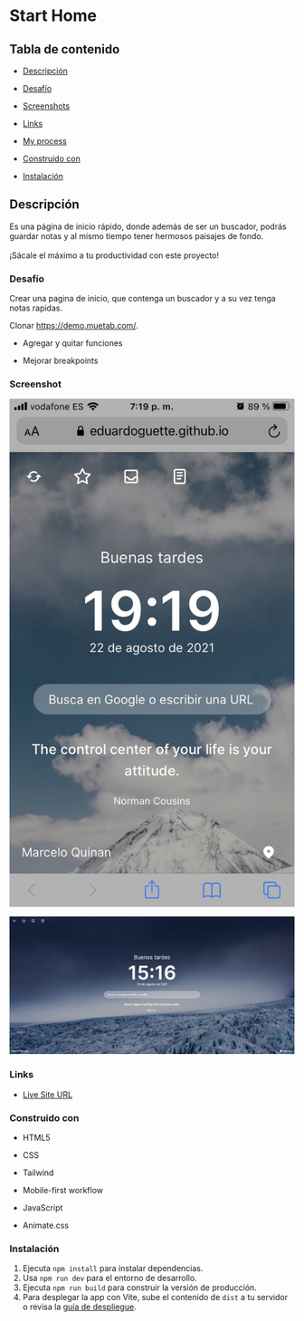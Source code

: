 # Start Home

## Tabla de contenido

- [Descripción](#descripción)

- [Desafío](#desafío)

- [Screenshots](#screenshot)

- [Links](#links)

- [My process](#my-process)

- [Construido con](#construido-con)

- [Instalación](#instalación)

## Descripción

Es una página de inicio rápido, donde además de ser un buscador, podrás guardar notas y al mismo tiempo tener hermosos paisajes de fondo.
<br>
<br>
¡Sácale el máximo a tu productividad con este proyecto!

### Desafío
 
Crear una pagina de inicio, que contenga un buscador y a su vez tenga notas rapidas.

Clonar https://demo.muetab.com/.

- Agregar y quitar funciones

- Mejorar breakpoints

### Screenshot

![Mobile](assets/mobile.jpg)

![Mobile](assets/desktop.jpg)

### Links

- [Live Site URL](https://start-home.netlify.app/)

### Construido con

- HTML5

- CSS

- Tailwind 

- Mobile-first workflow

- JavaScript

- Animate.css

### Instalación

1. Ejecuta `npm install` para instalar dependencias.
2. Usa `npm run dev` para el entorno de desarrollo.
3. Ejecuta `npm run build` para construir la versión de producción.
4. Para desplegar la app con Vite, sube el contenido de `dist` a tu servidor o revisa la [guía de despliegue](https://vitejs.dev/guide/static-deploy.html).
